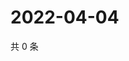 # 2022-04-04

共 0 条

<!-- BEGIN WEIBO -->
<!-- 最后更新时间 Mon Apr 04 2022 07:14:28 GMT+0800 (China Standard Time) -->

<!-- END WEIBO -->

